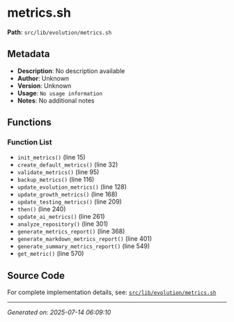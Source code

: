 # metrics.sh

**Path**: `src/lib/evolution/metrics.sh`

## Metadata

- **Description**: No description available
- **Author**: Unknown
- **Version**: Unknown
- **Usage**: `No usage information`
- **Notes**: No additional notes

## Functions

### Function List

- `init_metrics()` (line 15)
- `create_default_metrics()` (line 32)
- `validate_metrics()` (line 95)
- `backup_metrics()` (line 116)
- `update_evolution_metrics()` (line 128)
- `update_growth_metrics()` (line 168)
- `update_testing_metrics()` (line 209)
- `then()` (line 240)
- `update_ai_metrics()` (line 261)
- `analyze_repository()` (line 301)
- `generate_metrics_report()` (line 368)
- `generate_markdown_metrics_report()` (line 401)
- `generate_summary_metrics_report()` (line 549)
- `get_metric()` (line 570)


## Source Code

For complete implementation details, see: [`src/lib/evolution/metrics.sh`](../../src/lib/evolution/metrics.sh)

---
*Generated on: 2025-07-14 06:09:10*
